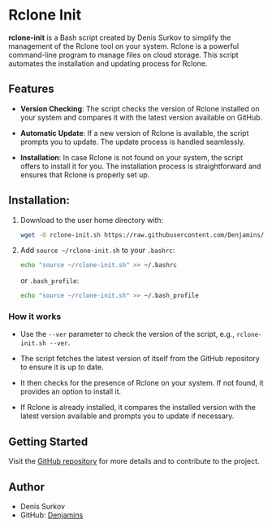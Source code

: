 # Rclone Init

**rclone-init** is a Bash script created by Denis Surkov to simplify the management of the Rclone tool on your system. Rclone is a powerful command-line program to manage files on cloud storage. This script automates the installation and updating process for Rclone.

## Features

- **Version Checking**: The script checks the version of Rclone installed on your system and compares it with the latest version available on GitHub.

- **Automatic Update**: If a new version of Rclone is available, the script prompts you to update. The update process is handled seamlessly.

- **Installation**: In case Rclone is not found on your system, the script offers to install it for you. The installation process is straightforward and ensures that Rclone is properly set up.

## Installation:
1. Download to the user home directory with:
   ```bash
   wget -O rclone-init.sh https://raw.githubusercontent.com/Denjamins/rclone-init/main/rclone-init.sh
   ```
2. Add `source ~/rclone-init.sh` to your `.bashrc`:
   ```bash
   echo "source ~/rclone-init.sh" >> ~/.bashrc
   ```
   or `.bash_profile`:
   ```bash
   echo "source ~/rclone-init.sh" >> ~/.bash_profile
   ```

### How it works

- Use the `--ver` parameter to check the version of the script, e.g., `rclone-init.sh --ver`.

- The script fetches the latest version of itself from the GitHub repository to ensure it is up to date.

- It then checks for the presence of Rclone on your system. If not found, it provides an option to install it.

- If Rclone is already installed, it compares the installed version with the latest version available and prompts you to update if necessary.

## Getting Started

Visit the [GitHub repository](https://github.com/Denjamins/rclone-init) for more details and to contribute to the project.

## Author

- Denis Surkov
- GitHub: [Denjamins](https://github.com/Denjamins)
